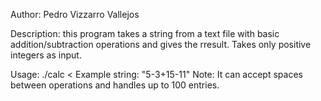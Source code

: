 Author: Pedro Vizzarro Vallejos

Description: this program takes a string from a text file with basic addition/subtraction operations and gives the rresult. Takes only positive integers as input.

Usage: ./calc < <filename>
Example string: "5-3+15-11"
Note: It can accept spaces between operations and handles up to 100 entries.
